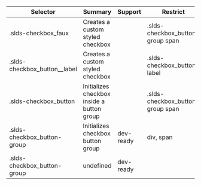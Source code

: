 

| Selector | Summary | Support | Restrict | Variant | Modifier |
|-------|-------|-------|-------|-------|-------|
| .slds-checkbox_faux | Creates a custom styled checkbox |   | .slds-checkbox_button-group span |   |   |
| .slds-checkbox_button__label | Creates a custom styled checkbox |   | .slds-checkbox_button label |   |   |
| .slds-checkbox_button | Initializes checkbox inside a button group |   | .slds-checkbox_button-group span |   |   |
| .slds-checkbox_button-group | Initializes checkbox button group | dev-ready | div, span | true |   |
| .slds-checkbox_button-group | undefined | dev-ready |   |   |   |